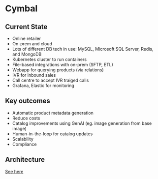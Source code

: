 # Cymbal

## Current State

- Online retailer
- On-prem and cloud
- Lots of different DB tech in use: MySQL, Microsoft SQL Server, Redis, and MongoDB
- Kubernetes cluster to run containers
- File-based integrations with on-prem (SFTP, ETL)
- Webapp for querying products (via relations)
- IVR for inbound sales
- Call centre to accept IVR traiged calls
- Grafana, Elastic for monitoring

## Key outcomes

- Automatic product metadata generation
- Reduce costs
- Catalog improvements using GenAI (eg. image generation from base image)
- Human-in-the-loop for catalog updates
- Scalability
- Compliance

## Architecture
[See here](https://viewer.diagrams.net/?tags=%7B%7D&lightbox=1&highlight=0000ff&edit=_blank&layers=1&nav=1&title=cymbal.drawio&dark=auto#Uhttps%3A%2F%2Fdrive.google.com%2Fuc%3Fid%3D1Tq1O1iTyNlyeKltVNijZKzLGyh3X1wpW%26export%3Ddownload)